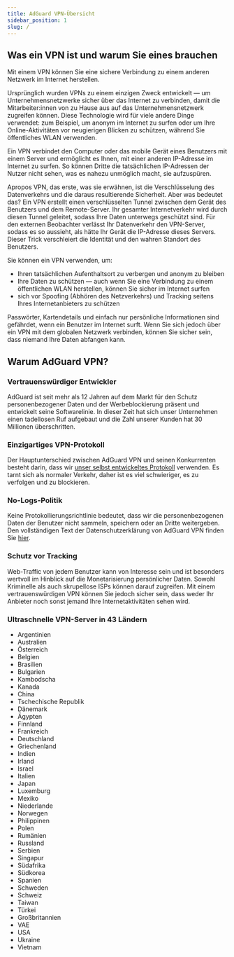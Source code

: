 ```yaml
---
title: AdGuard VPN-Übersicht
sidebar_position: 1
slug: /
---
```


## Was ein VPN ist und warum Sie eines brauchen

Mit einem VPN können Sie eine sichere Verbindung zu einem anderen Netzwerk im Internet herstellen.

Ursprünglich wurden VPNs zu einem einzigen Zweck entwickelt — um Unternehmensnetzwerke sicher über das Internet zu verbinden, damit die Mitarbeiter:innen von zu Hause aus auf das Unternehmensnetzwerk zugreifen können. Diese Technologie wird für viele andere Dinge verwendet: zum Beispiel, um anonym im Internet zu surfen oder um Ihre Online-Aktivitäten vor neugierigen Blicken zu schützen, während Sie öffentliches WLAN verwenden.

Ein VPN verbindet den Computer oder das mobile Gerät eines Benutzers mit einem Server und ermöglicht es Ihnen, mit einer anderen IP-Adresse im Internet zu surfen. So können Dritte die tatsächlichen IP-Adressen der Nutzer nicht sehen, was es nahezu unmöglich macht, sie aufzuspüren.

Apropos VPN, das erste, was sie erwähnen, ist die Verschlüsselung des Datenverkehrs und die daraus resultierende Sicherheit. Aber was bedeutet das? Ein VPN erstellt einen verschlüsselten Tunnel zwischen dem Gerät des Benutzers und dem Remote-Server. Ihr gesamter Internetverkehr wird durch diesen Tunnel geleitet, sodass Ihre Daten unterwegs geschützt sind. Für den externen Beobachter verlässt Ihr Datenverkehr den VPN-Server, sodass es so aussieht, als hätte Ihr Gerät die IP-Adresse dieses Servers. Dieser Trick verschleiert die Identität und den wahren Standort des Benutzers.

Sie können ein VPN verwenden, um:

* Ihren tatsächlichen Aufenthaltsort zu verbergen und anonym zu bleiben
* Ihre Daten zu schützen — auch wenn Sie eine Verbindung zu einem öffentlichen WLAN herstellen, können Sie sicher im Internet surfen
* sich vor Spoofing (Abhören des Netzverkehrs) und Tracking seitens Ihres Internetanbieters zu schützen

Passwörter, Kartendetails und einfach nur persönliche Informationen sind gefährdet, wenn ein Benutzer im Internet surft. Wenn Sie sich jedoch über ein VPN mit dem globalen Netzwerk verbinden, können Sie sicher sein, dass niemand Ihre Daten abfangen kann.

## Warum AdGuard VPN?

### Vertrauenswürdiger Entwickler
AdGuard ist seit mehr als 12 Jahren auf dem Markt für den Schutz personenbezogener Daten und der Werbeblockierung präsent und entwickelt seine Softwarelinie. In dieser Zeit hat sich unser Unternehmen einen tadellosen Ruf aufgebaut und die Zahl unserer Kunden hat 30 Millionen überschritten.

### Einzigartiges VPN-Protokoll
Der Hauptunterschied zwischen AdGuard VPN und seinen Konkurrenten besteht darin, dass wir [unser selbst entwickeltes Protokoll](/general/adguard-vpn-protocol.mdx) verwenden. Es tarnt sich als normaler Verkehr, daher ist es viel schwieriger, es zu verfolgen und zu blockieren.

### No-Logs-Politik

Keine Protokollierungsrichtlinie bedeutet, dass wir die personenbezogenen Daten der Benutzer nicht sammeln, speichern oder an Dritte weitergeben. Den vollständigen Text der Datenschutzerklärung von AdGuard VPN finden Sie [hier](https://adguard-vpn.com/privacy.html).

### Schutz vor Tracking
Web-Traffic von jedem Benutzer kann von Interesse sein und ist besonders wertvoll im Hinblick auf die Monetarisierung persönlicher Daten. Sowohl Kriminelle als auch skrupellose ISPs können darauf zugreifen. Mit einem vertrauenswürdigen VPN können Sie jedoch sicher sein, dass weder Ihr Anbieter noch sonst jemand Ihre Internetaktivitäten sehen wird.

### Ultraschnelle VPN-Server in 43 Ländern

* Argentinien
* Australien
* Österreich
* Belgien
* Brasilien
* Bulgarien
* Kambodscha
* Kanada
* China
* Tschechische Republik
* Dänemark
* Ägypten
* Finnland
* Frankreich
* Deutschland
* Griechenland
* Indien
* Irland
* Israel
* Italien
* Japan
* Luxemburg
* Mexiko
* Niederlande
* Norwegen
* Philippinen
* Polen
* Rumänien
* Russland
* Serbien
* Singapur
* Südafrika
* Südkorea
* Spanien
* Schweden
* Schweiz
* Taiwan
* Türkei
* Großbritannien
* VAE
* USA
* Ukraine
* Vietnam
